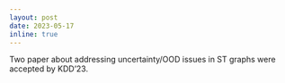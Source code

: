 ```yaml
---
layout: post
date: 2023-05-17
inline: true
---
```

Two paper about addressing uncertainty/OOD issues in ST graphs were accepted by KDD’23.